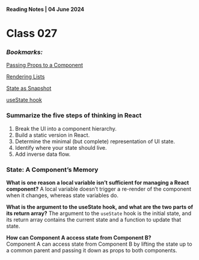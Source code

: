 **Reading Notes | 04 June 2024**

# Class 027

### *Bookmarks:*

[Passing Props to a Component](https://react.dev/learn/passing-props-to-a-component)  

[Rendering Lists](https://react.dev/learn/rendering-lists)  

[State as Snapshot](https://react.dev/learn/state-as-a-snapshot)  

[useState hook](https://react.dev/reference/react/useState)

### Summarize the five steps of thinking in React

1. Break the UI into a component hierarchy.
2. Build a static version in React.
3. Determine the minimal (but complete) representation of UI state.
4. Identify where your state should live.
5. Add inverse data flow.

### State: A Component’s Memory

**What is one reason a local variable isn’t sufficient for managing a React component?**
A local variable doesn’t trigger a re-render of the component when it changes, whereas state variables do.

**What is the argument to the useState hook, and what are the two parts of its return array?**
The argument to the `useState` hook is the initial state, and its return array contains the current state and a function to update that state.

**How can Component A access state from Component B?**  
Component A can access state from Component B by lifting the state up to a common parent and passing it down as props to both components.